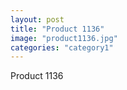 ```yaml
---
layout: post
title: "Product 1136"
image: "product1136.jpg"
categories: "category1"
---
```

Product 1136
